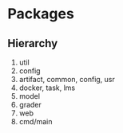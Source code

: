 # Packages

## Hierarchy

 1. util
 2. config
 3. artifact, common, config, usr
 4. docker, task, lms
 5. model
 6. grader
 7. web
 8. cmd/main


